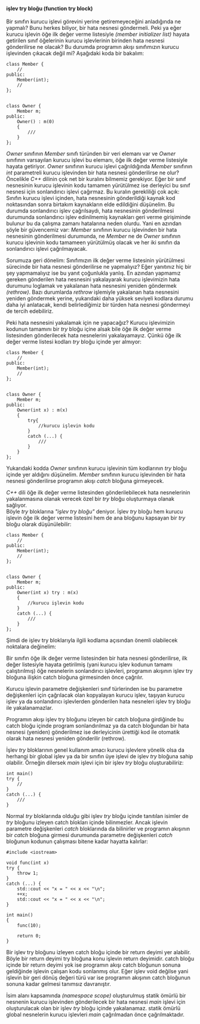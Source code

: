 #### işlev try bloğu (function try block)

Bir sınıfın kurucu işlevi görevini yerine getiremeyeceğini anladığında ne yapmalı? Bunu herkes biliyor, bir hata nesnesi göndermeli. 
Peki ya eğer kurucu işlevin  öğe ilk değer verme listesiyle _(member initializer list)_ hayata getirilen sınıf öğelerinin kurucu işlevlerinin birinden hata nesnesi 
gönderilirse ne olacak? 
Bu durumda programın akışı sınıfımızın kurucu işlevinden çıkacak değil mi? Aşağıdaki koda bir bakalım:
```
class Member {
	//
public:
	Member(int);
	//
};


class Owner {
	Member m;
public:
	Owner() : m(0) 
	{
		///
	}
};
```
_Owner_ sınıfının _Member_ sınıfı türünden bir veri elemanı var ve _Owner_ sınıfının varsayılan kurucu işlevi bu elemanı, öğe ilk değer verme listesiyle hayata getiriyor. 
_Owner_ sınıfının kurucu işlevi çağrıldığında _Member_ sınıfının _int_ parametreli kurucu işlevinden bir hata nesnesi gönderilirse ne olur? 
Öncelikle _C++_ dilinin çok net bir kuralını bilmemiz gerekiyor. 
Eğer bir sınıf nesnesinin kurucu işlevinin kodu tamamen yürütülmez ise derleyici bu sınıf nesnesi için sonlandırıcı işlevi çağırmaz. 
Bu kuralın gerekliliği çok açık: 
Sınıfın kurucu işlevi içinden, hata nesnesinin gönderildiği kaynak kod noktasından sonra birtakım kaynakların elde edildiğini düşünelim. 
Bu durumda sonlandırıcı işlev çağrılsaydı, hata nesnesinin gönderilmesi durumunda  sonlandırıcı işlev edinilmemiş kaynakları geri verme girişiminde bulunur bu da çalışma zamanı hatalarına neden olurdu. 
Yani en azından şöyle bir güvencemiz var: _Member_ sınıfının kurucu işlevinden bir hata nesnesinin gönderilmesi durumunda, ne _Member_ ne de _Owner_ sınıfının kurucu işlevinin kodu tamameen yürütülmüş olacak ve her iki sınıfın da sonlandırıcı işlevi çağrılmayacak.
<br>

Sorumuza geri dönelim: 
Sınıfımızın ilk değer verme listesinin yürütülmesi sürecinde bir hata nesnesi gönderilirse ne yapmalıyız? 
Eğer yanıtınız hiç bir şey yapmamalıyız ise bu yanıt çoğunlukla yanlış. 
En azından yapmamız gereken gönderilen hata nesnesini yakalayarak kurucu işlevimizin hata durumunu loglamak ve yakalanan hata nesnesini yeniden göndermek _(rethrow)_. 
Bazı durumlarda _rethrow_ işlemiyle yakalanan hata nesnesini yeniden göndermek yerine, yukarıdaki daha yüksek seviyeli kodlara durumu daha iyi anlatacak, kendi belirlediğimiz bir türden hata nesnesi göndermeyi de tercih edebiliriz.

Peki hata nesnesini yakalamak için ne yapacağız? 
Kurucu işlevimizin kodunun tamamını bir _try_ bloğu içine alsak bile öğe ilk değer verme listesinden gönderilecek hata nesnelerini yakalayamayız. 
Çünkü öğe ilk değer verme listesi kodları _try_ bloğu içinde yer almıyor:

```
class Member {
	//
public:
	Member(int);
	//
};


class Owner {
	Member m;
public:
	Owner(int x) : m(x) 
	{
		try{
			//kurucu işlevin kodu
		}
		catch (...) {
			///
		}
	}
};
```

Yukarıdaki kodda _Owner_ sınıfının kurucu işlevinin tüm kodlarının _try_ bloğu içinde yer aldığını düşünelim. _Member_ sınıfının kurucu işlevinden bir hata nesnesi gönderilirse programın akışı _catch_ bloğuna girmeyecek.

_C++_ dili öğe ilk değer verme listesinden gönderilebilecek hata nesnelerinin yakalanmasına olanak verecek özel bir _try_ bloğu oluşturmaya olanak sağlıyor.  
Böyle _try_ bloklarına _"işlev try bloğu"_ deniyor. İşlev _try_ bloğu hem kurucu işlevin öğe ilk değer verme listesini hem de ana bloğunu kapsayan bir _try_ bloğu olarak düşünülebilir:

```
class Member {
	//
public:
	Member(int);
	//
};


class Owner {
	Member m;
public:
	Owner(int x) try : m(x)  
	{
		//kurucu işlevin kodu
	}
	catch (...) {
		///
	}
};
```
Şimdi de işlev try bloklarıyla ilgili kodlama açısından önemli olabilecek noktalara değinelim:

Bir sınıfın öğe ilk değer verme listesinden bir hata nesnesi gönderilirse, ilk değer listesiyle hayata getirilmiş (yani kurucu işlev kodunun tamamı çalıştırılmış) öğe nesnelerin sonlandırıcı işlevleri, programın akışının işlev try bloğuna ilişkin catch bloğuna girmesinden önce çağrılır.

Kurucu işlevin parametre değişkenleri sınıf türlerinden ise bu parametre değişkenleri için çağrılacak olan kopyalayan kurucu işlev, taşıyan kurucu işlev ya da sonlandırıcı işlevlerden gönderilen hata nesneleri işlev try bloğu ile yakalanamazlar.

Programın akışı işlev try bloğunu izleyen bir catch bloğuna girdiğinde bu catch bloğu içinde program sonlandırılmaz ya da catch bloğundan bir hata nesnesi (yeniden) gönderilmez ise derleyicinin ürettiği kod ile otomatik olarak hata nesnesi yeniden gönderilir (rethrow).

İşlev _try_ bloklarının genel kullanım amacı kurucu işlevlere yönelik olsa da herhangi bir global işlev ya da bir sınıfın üye işlevi de işlev _try_ bloğuna sahip olabilir. Örneğin dilersek _main_ işlevi için bir işlev _try_ bloğu oluşturabiliriz:

```
int main() 
try {
	//
}
catch (...) {
	///
}
```

Normal _try_ bloklarında olduğu gibi işlev _try_ bloğu içinde tanıtılan isimler de _try_ bloğunu izleyen catch blokları içinde bilinmezler. 
Ancak işlevin parametre değişkenleri _catch_ bloklarında da bilinirler ve programın akışının bir _catch_ bloğuna girmesi durumunda parametre değişkenleri _catch_ bloğunun kodunun çalışması bitene kadar hayatta kalırlar:

```
#include <iostream>

void func(int x)
try {
	throw 1;
}
catch (...) {
	std::cout << "x = " << x << "\n";
	++x;
	std::cout << "x = " << x << "\n";
}

int main()
{
	func(10);

	return 0;
}
```

Bir işlev try bloğunu izleyen catch bloğu içinde bir return deyimi yer alabilir. Böyle bir return deyimi try bloğuna konu işlevin return deyimidir. catch bloğu içinde bir return deyimi yok ise programın akışı catch bloğunun sonuna geldiğinde işlevin çalışan kodu sonlanmış olur. Eğer işlev void değilse yani işlevin bir geri dönüş değeri türü var ise programın akışının catch bloğunun sonuna kadar gelmesi tanımsız davranıştır.

İsim alanı kapsamında  _(namespace scope)_ oluşturulmuş statik ömürlü bir nesnenin kurucu işlevinden gönderilecek bir hata nesnesi _main_ işlevi için oluşturulacak olan bir işlev _try_ bloğu içinde yakalanamaz. statik ömürlü global nesnelerin kurucu işlevleri _main_ çağrılmadan önce çağrılmaktadır.
